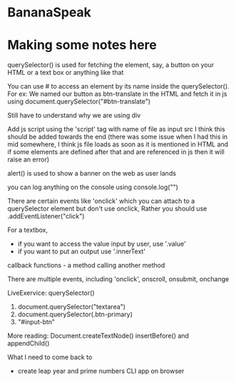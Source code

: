 # BananaSpeak
# Making some notes here

querySelector() is used for fetching the element, say, a button on your HTML or a text box or anything like that

You can use # to access an element by its name inside the querySelector(). For ex: We named our button as btn-translate in the HTML and fetch it in js using document.querySelector("#btn-translate")

Still have to understand why we are using div

Add js script using the 'script' tag with name of file as input src
I think this should be added towards the end (there was some issue when I had this in mid somewhere, I think js file loads as soon as it is mentioned in HTML and if some elements are defined after that and are referenced in js then it will raise an error)

alert() is used to show a banner on the web as user lands

you can log anything on the console using console.log("")

There are certain events like 'onclick' which you can attach to a querySelector element but don't use onclick, 
Rather you should use .addEventListener("click")

For a textbox, 
- if you want to access the value input by user, use '.value'
- if you want to put an output use '.innerText'

callback functions - a method calling another method

There are multiple events, including 'onclick', onscroll, onsubmit, onchange

LiveExervice: querySelector()
1) document.querySelector("textarea")
2) document.querySelector(.btn-primary)
3) "#input-btn"

More reading:
Document.createTextNode()
insertBefore() and appendChild()


What I need to come back to
- create leap year and prime numbers CLI app on browser